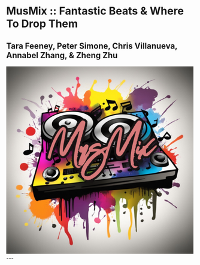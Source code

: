 # MusMix :: Fantastic Beats &amp; Where To Drop Them
Tara Feeney, Peter Simone, Chris Villanueva, Annabel Zhang, & Zheng Zhu
---
<img width="500" alt = "Image" src="https://github.com/BoundlessFate/BoundlessFate/blob/main/299762b2-a9d1-4338-97e2-e63ff49841ce(1).png?raw=true">
---
<test  - tara>
